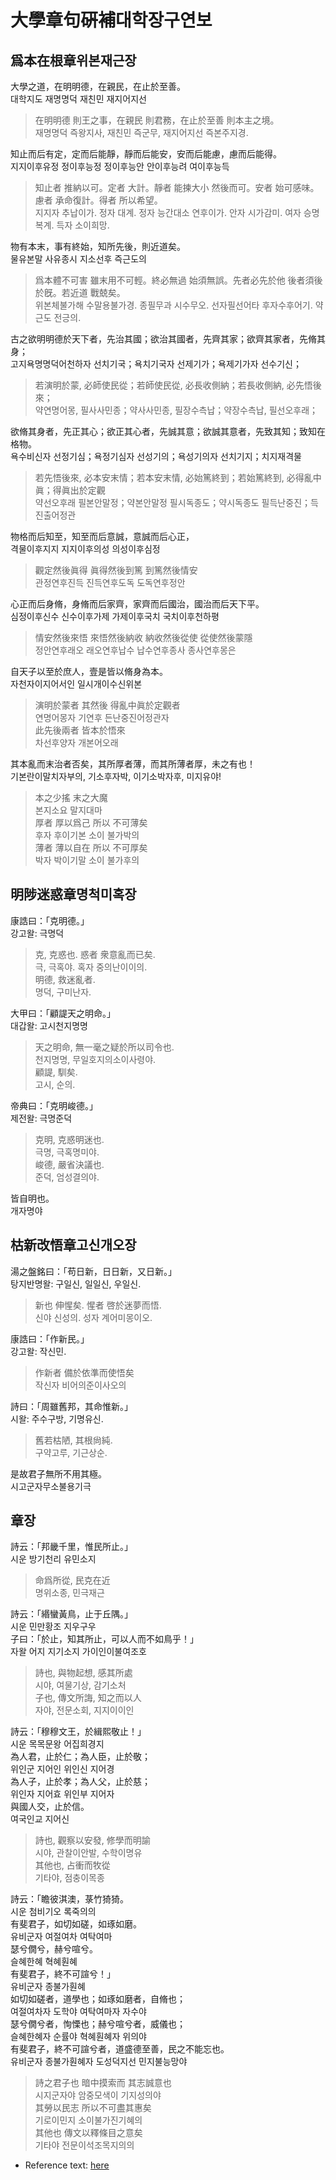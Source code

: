 # 大學章句硏補대학장구연보

## 爲本在根章위본재근장

大學之道，在明明德，在親民，在止於至善。  
대학지도 재명명덕 재친민 재지어지선  
> 在明明德 則王之事，在親民 則君務，在止於至善 則本主之境。  
> 재명명덕 즉왕지사, 재친민 즉군무, 재지어지선 즉본주지경.  

知止而后有定，定而后能靜，靜而后能安，安而后能慮，慮而后能得。  
지지이후유정 정이후능정 정이후능안 안이후능려 여이후능득  
> 知止者 推納以可。定者 大計。靜者 能揀大小 然後而可。安者 始可感味。慮者 承命復計。得者 所以希望。  
> 지지자 추납이가. 정자 대계. 정자 능간대소 연후이가. 안자 시가감미. 여자 승명복계. 득자 소이희망.  

物有本末，事有終始，知所先後，則近道矣。  
물유본말 사유종시 지소선후 즉근도의  
> 爲本體不可害 雖末用不可輕。終必無過 始須無誤。先者必先於他 後者須後於旣。若近道 戰兢矣。  
> 위본체불가해 수말용불가경. 종필무과 시수무오. 선자필선어타 후자수후어기. 약근도 전긍의.  

古之欲明明德於天下者，先治其國；欲治其國者，先齊其家；欲齊其家者，先脩其身；  
고지욕명명덕어천하자 선치기국；욕치기국자 선제기가；욕제기가자 선수기신；  
> 若演明於蒙, 必師使民從；若師使民從, 必長收側納；若長收側納, 必先悟後來；  
> 약연명어몽, 필사사민종；약사사민종, 필장수측납；약장수측납, 필선오후래；  

欲脩其身者，先正其心；欲正其心者，先誠其意；欲誠其意者，先致其知；致知在格物。  
욕수비신자 선정기심；욕정기심자 선성기의；욕성기의자 선치기지；치지재격물  
> 若先悟後來, 必本安末情；若本安末情, 必始篤終到；若始篤終到, 必得亂中眞；得眞出於定觀  
> 약선오후래 필본안말정；약본안말정 필시독종도；약시독종도 필득난중진；득진출어정관  

物格而后知至，知至而后意誠，意誠而后心正，  
격물이후지지 지지이후의성 의성이후심정  
> 觀定然後眞得 眞得然後到篤 到篤然後情安  
> 관정연후진득 진득연후도독 도독연후정안  

心正而后身脩，身脩而后家齊，家齊而后國治，國治而后天下平。  
심정이후신수 신수이후가제 가제이후국치 국치이후천하평  
> 情安然後來悟 來悟然後納收 納收然後從使 從使然後蒙隱  
> 정안연후래오 래오연후납수 납수연후종사 종사연후몽은  

自天子以至於庶人，壹是皆以脩身為本。  
자천자이지어서인 일시개이수신위본  
> 演明於蒙者 其然後 得亂中眞於定觀者  
> 연명어몽자 기연후 든난중진어정관자  
> 此先後兩者 皆本於悟來  
> 차선후양자 개본어오래  

其本亂而末治者否矣，其所厚者薄，而其所薄者厚，未之有也！  
기본란이말치자부의, 기소후자박, 이기소박자후, 미지유야!  
> 本之少搖 末之大魔  
> 본지소요 말지대마  
> 厚者 厚以爲己 所以 不可薄矣  
> 후자 후이기본 소이 불가박의  
> 薄者 薄以自在 所以 不可厚矣  
> 박자 박이기말 소이 불가후의  

## 明陟迷惑章명척미혹장

康誥曰：「克明德。」  
강고왈: 극명덕  
> 克, 克惑也. 惑者 衆意亂而已矣.  
> 극, 극혹야. 혹자 중의난이이의.  
> 明德, 救迷亂者.  
> 명덕, 구미난자.  

大甲曰：「顧諟天之明命。」  
대갑왈: 고시천지명명  
> 天之明命, 無一毫之疑於所以司令也.  
> 천지명명, 무일호지의소이사령야.  
> 顧諟, 馴矣.  
> 고시, 순의.  

帝典曰：「克明峻德。」  
제전왈: 극명준덕  
> 克明, 克惑明迷也.  
> 극명, 극혹명미야.  
> 峻德, 嚴省決議也.  
> 준덕, 엄성결의야.  

皆自明也。  
개자명야  

## 枯新改悟章고신개오장

湯之盤銘曰：「苟日新，日日新，又日新。」  
탕지반명왈: 구일신, 일일신, 우일신.  
> 新也 伸惺矣. 惺者 啓於迷夢而悟.  
> 신야 신성의. 성자 계어미몽이오.  

康誥曰：「作新民。」  
강고왈: 작신민.  
> 作新者 備於依準而使悟矣  
> 작신자 비어의준이사오의  

詩曰：「周雖舊邦，其命惟新。」  
시왈: 주수구방, 기명유신.  
> 舊若枯陋, 其根尙純.  
> 구약고루, 기근상순.  

是故君子無所不用其極。  
시고군자무소불용기극  

## 章장

詩云：「邦畿千里，惟民所止。」  
시운 방기천리 유민소지  
> 命爲所從, 民克在﻿近  
> 명위소종, 민극재근  

詩云：「緡蠻黃鳥，止于丘隅。」  
시운 민만황조 지우구우  
子曰：「於止，知其所止，可以人而不如鳥乎！」  
자왈 어지 지기소지 가이인이불여조호  
> 詩也, 與物起想, 感其所處  
> 시야, 여물기상, 감기소처  
> 子也, 傳文所誨, 知之而以人  
> 자야, 전문소회, 지지이이인  

詩云：「穆穆文王，於緝熙敬止！」  
시운 목목문왕 어집희경지  
為人君，止於仁；為人臣，止於敬；  
위인군 지어인 위인신 지어경  
為人子，止於孝；為人父，止於慈；  
위인자 지어효 위인부 지어자  
與國人交，止於信。  
여국인교 지어신  
> 詩也, 觀察以安發, 修學而明諭  
> 시야, 관찰이안발, 수학이명유  
> 其他也, 占衝而牧從  
> 기타야, 점충이목종

詩云：「瞻彼淇澳，菉竹猗猗。  
시운 첨비기오 록죽의의  
有斐君子，如切如磋，如琢如磨。  
유비군자 여절여차 여탁여마  
瑟兮僩兮，赫兮喧兮。  
슬혜한혜 혁혜훤혜  
有斐君子，終不可諠兮！」  
유비군자 종불가훤혜  
如切如磋者，道學也；如琢如磨者，自脩也；  
여절여차자 도학야 여탁여마자 자수야  
瑟兮僩兮者，恂慄也；赫兮喧兮者，威儀也；  
슬혜한혜자 순률야 혁혜훤혜자 위의야  
有斐君子，終不可諠兮者，道盛德至善，民之不能忘也。  
유비군자 종불가훤혜자 도성덕지선 민지불능망야  
> 詩之君子也 暗中摸索而 其志誠意也  
> 시지군자야 암중모색이 기지성의야  
> 其勞以民志 所以不可盡其惠矣  
> 기로이민지 소이불가진기혜의  
> 其他也 傳文以釋條目之意矣  
> 기타야 전문이석조목지의의  

* Reference text: [here](https://ctext.org/si-shu-zhang-ju-ji-zhu/da-xue-zhang-ju1/zh)
